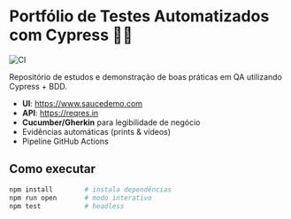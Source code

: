 # Portfólio de Testes Automatizados com Cypress 🧪🚀

![CI](https://github.com/em1srod/potifolio-qa-cypress/actions/workflows/cypress.yml/badge.svg)

Repositório de estudos e demonstração de boas práticas em QA utilizando Cypress + BDD.

- **UI**: https://www.saucedemo.com  
- **API**: https://reqres.in  
- **Cucumber/Gherkin** para legibilidade de negócio  
- Evidências automáticas (prints & vídeos)  
- Pipeline GitHub Actions

## Como executar

```bash
npm install        # instala dependências
npm run open       # modo interativo
npm test           # headless
